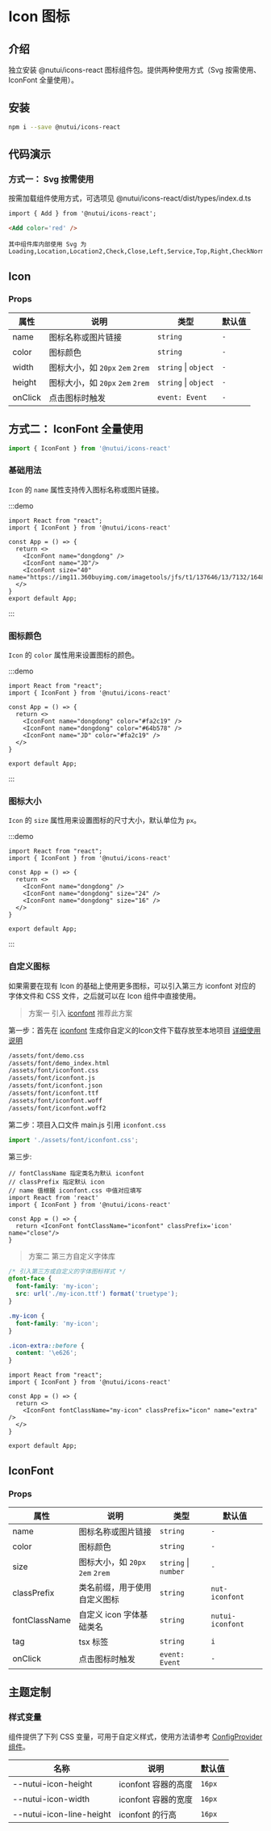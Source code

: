 # Icon 图标

## 介绍

独立安装 @nutui/icons-react 图标组件包。提供两种使用方式（Svg 按需使用、IconFont 全量使用）。

## 安装

```bash
npm i --save @nutui/icons-react
```

## 代码演示

### 方式一： Svg 按需使用

按需加载组件使用方式，可选项见 @nutui/icons-react/dist/types/index.d.ts

```html
import { Add } from '@nutui/icons-react';

<Add color='red' />
```

<icon-demo />

```
其中组件库内部使用 Svg 为
Loading,Location,Location2,Check,Close,Left,Service,Top,Right,CheckNormal,Checked,CheckDisabled,DownArrow,JoySmile,Image,ImageError,CircleClose,MaskClose,Minus,Plus,ArrowUp2,ArrowDown2,Notice,CheckChecked,StarN,Tips,Loading1,TriangleUp,TriangleDown,Photograph,Failure,Del,Link,Download
```

## Icon

### Props

| 属性 | 说明 | 类型 | 默认值 |
| --- | --- | --- | --- |
| name | 图标名称或图片链接 | `string` | `-` |
| color | 图标颜色 | `string` | `-` |
| width | 图标大小，如 `20px` `2em` `2rem` | `string` \| `object` | `-` |
| height | 图标大小，如 `20px` `2em` `2rem` | `string` \| `object` | `-` |
| onClick | 点击图标时触发 | `event: Event` | `-` |

## 方式二： IconFont 全量使用

```js
import { IconFont } from '@nutui/icons-react'
```

### 基础用法

`Icon` 的 `name` 属性支持传入图标名称或图片链接。

:::demo

```tsx
import React from "react";
import { IconFont } from '@nutui/icons-react'

const App = () => {
  return <>
    <IconFont name="dongdong" />
    <IconFont name="JD"/>
    <IconFont size="40"  name="https://img11.360buyimg.com/imagetools/jfs/t1/137646/13/7132/1648/5f4c748bE43da8ddd/a3f06d51dcae7b60.png"/>
  </>
}
export default App;

```

:::

### 图标颜色

`Icon` 的 `color` 属性用来设置图标的颜色。

:::demo

```tsx
import React from "react";
import { IconFont } from '@nutui/icons-react'

const App = () => {
  return <>
    <IconFont name="dongdong" color="#fa2c19" />
    <IconFont name="dongdong" color="#64b578" />
    <IconFont name="JD" color="#fa2c19" />
  </>
}

export default App;
```

:::

### 图标大小

`Icon` 的 `size` 属性用来设置图标的尺寸大小，默认单位为 `px`。

:::demo

```tsx
import React from "react";
import { IconFont } from '@nutui/icons-react'

const App = () => {
  return <>
    <IconFont name="dongdong" />
    <IconFont name="dongdong" size="24" />
    <IconFont name="dongdong" size="16" />
  </>
}

export default App;
```

:::

### 自定义图标

如果需要在现有 Icon 的基础上使用更多图标，可以引入第三方 iconfont 对应的字体文件和 CSS 文件，之后就可以在 Icon 组件中直接使用。

> 方案一 引入 [iconfont](https://www.iconfont.cn/) 推荐此方案

第一步：首先在 [iconfont](https://www.iconfont.cn/) 生成你自定义的Icon文件下载存放至本地项目 [详细使用说明](https://www.iconfont.cn/help/detail?spm=a313x.7781069.1998910419.d8d11a391&helptype=code)

```bash
/assets/font/demo.css
/assets/font/demo_index.html
/assets/font/iconfont.css
/assets/font/iconfont.js
/assets/font/iconfont.json
/assets/font/iconfont.ttf
/assets/font/iconfont.woff
/assets/font/iconfont.woff2
```

第二步：项目入口文件 main.js 引用 `iconfont.css`

```javascript
import './assets/font/iconfont.css';
```

第三步:

```tsx
// fontClassName 指定类名为默认 iconfont
// classPrefix 指定默认 icon
// name 值根据 iconfont.css 中值对应填写 
import React from 'react'
import { IconFont } from '@nutui/icons-react'

const App = () => {
  return <IconFont fontClassName="iconfont" classPrefix='icon' name="close"/>
}
```

> 方案二 第三方自定义字体库

```css
/* 引入第三方或自定义的字体图标样式 */
@font-face {
  font-family: 'my-icon';
  src: url('./my-icon.ttf') format('truetype');
}

.my-icon {
  font-family: 'my-icon';
}

.icon-extra::before {
  content: '\e626';
}
```

```tsx
import React from "react";
import { IconFont } from '@nutui/icons-react'

const App = () => {
  return <>
    <IconFont fontClassName="my-icon" classPrefix="icon" name="extra" />
  </>
}

export default App;
```

## IconFont

### Props

| 属性 | 说明 | 类型 | 默认值 |
| --- | --- | --- | --- |
| name | 图标名称或图片链接 | `string` | `-` |
| color | 图标颜色 | `string` | `-` |
| size | 图标大小，如 `20px` `2em` `2rem` | `string` \| `number` | `-` |
| classPrefix | 类名前缀，用于使用自定义图标 | `string` | `nut-iconfont` |
| fontClassName | 自定义 icon 字体基础类名 | `string` | `nutui-iconfont` |
| tag | tsx 标签 | `string` | `i` |
| onClick | 点击图标时触发 | `event: Event` | `-` |

## 主题定制

### 样式变量

组件提供了下列 CSS 变量，可用于自定义样式，使用方法请参考 [ConfigProvider 组件](#/zh-CN/component/configprovider)。

| 名称 | 说明 | 默认值 |
| --- | --- | --- |
| \--nutui-icon-height | iconfont 容器的高度 | `16px` |
| \--nutui-icon-width | iconfont 容器的宽度 | `16px` |
| \--nutui-icon-line-height | iconfont 的行高 | `16px` |